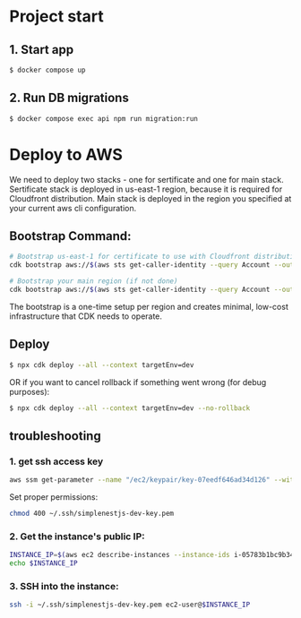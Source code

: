 # Project start

## 1. Start app

```bash
$ docker compose up
```

## 2. Run DB migrations

```bash
$ docker compose exec api npm run migration:run
```


# Deploy to AWS

We need to deploy two stacks - one for sertificate and one for main stack.
Sertificate stack is deployed in us-east-1 region, because it is required for Cloudfront distribution.
Main stack is deployed in the region you specified at your current aws cli configuration.

## Bootstrap Command:

```bash
# Bootstrap us-east-1 for certificate to use with Cloudfront distribution
cdk bootstrap aws://$(aws sts get-caller-identity --query Account --output text)/us-east-1 --context targetEnv=dev

# Bootstrap your main region (if not done)
cdk bootstrap aws://$(aws sts get-caller-identity --query Account --output text)/$(aws configure get region) --context targetEnv=dev
```

The bootstrap is a one-time setup per region and creates minimal, low-cost infrastructure that CDK needs to operate.

## Deploy

```bash
$ npx cdk deploy --all --context targetEnv=dev
```

OR if you want to cancel rollback if something went wrong (for debug purposes):

```bash
$ npx cdk deploy --all --context targetEnv=dev --no-rollback
```


## troubleshooting

### 1.  get ssh access key

```bash
aws ssm get-parameter --name "/ec2/keypair/key-07eedf646ad34d126" --with-decryption --query "Parameter.Value" --output text --region eu-central-1 > ~/.ssh/simplenestjs-dev-key.pem
```

Set proper permissions:

```bash
chmod 400 ~/.ssh/simplenestjs-dev-key.pem
```

### 2. Get the instance's public IP:

```bash
INSTANCE_IP=$(aws ec2 describe-instances --instance-ids i-05783b1bc9b341f7d --region eu-central-1 --query "Reservations[0].Instances[0].PublicIpAddress" --output text)
echo $INSTANCE_IP
```

### 3. SSH into the instance:

```bash
ssh -i ~/.ssh/simplenestjs-dev-key.pem ec2-user@$INSTANCE_IP
```
